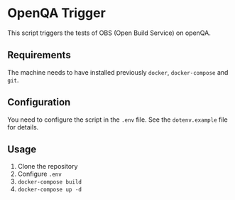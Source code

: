 # OpenQA Trigger
This script triggers the tests of OBS (Open Build Service) on openQA.

## Requirements
The machine needs to have installed previously `docker`, `docker-compose` and `git`.

## Configuration
You need to configure the script in the `.env` file. See the `dotenv.example` file for details.

## Usage
1. Clone the repository
1. Configure `.env`
1. `docker-compose build`
1. `docker-compose up -d`

